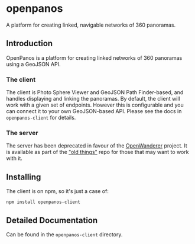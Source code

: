 # openpanos
A platform for creating linked, navigable networks of 360 panoramas.


## Introduction
OpenPanos is a platform for creating linked networks of 360 panoramas using a GeoJSON API.

### The client ###
The client is Photo Sphere Viewer and GeoJSON Path Finder-based, and handles displaying and linking the panoramas.  By default, the client will work with a given set of endpoints. However this is configurable and you can connect it to your own GeoJSON-based API. Please see the docs in `openpanos-client` for details.

### The server ###
The server has been deprecated in favour of the [OpenWanderer](https://github.com/openwanderer) project. It is available as part of the ["old things"](https://gitlab.com/nickw1/old_stuff) repo for those that may want to work with it.

## Installing ##

The client is on npm, so it's just a case of:
~~~~
npm install openpanos-client
~~~~


## Detailed Documentation ##

Can be found in the `openpanos-client` directory. 
